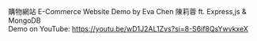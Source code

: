 購物網站 E-Commerce Website Demo by Eva Chen 陳莉蓉 ft. Express,js & MongoDB<br>
Demo on YouTube: https://youtu.be/wD1J2AL1Zvs?si=8-S6if8QsYwvkxeX
